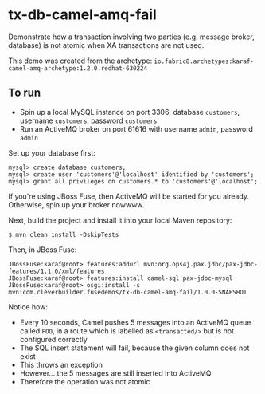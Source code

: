 # tx-db-camel-amq-fail

Demonstrate how a transaction involving two parties (e.g. message broker, database) is not atomic when XA transactions are not used.

This demo was created from the archetype: `io.fabric8.archetypes:karaf-camel-amq-archetype:1.2.0.redhat-630224`

## To run

- Spin up a local MySQL instance on port 3306; database `customers`, username `customers`, password `customers`
- Run an ActiveMQ broker on port 61616 with username `admin`, password `admin`

Set up your database first:

    mysql> create database customers;
    mysql> create user 'customers'@'localhost' identified by 'customers';
    mysql> grant all privileges on customers.* to 'customers'@'localhost';

If you're using JBoss Fuse, then ActiveMQ will be started for you already. Otherwise, spin up your broker nowwww.

Next, build the project and install it into your local Maven repository:

    $ mvn clean install -DskipTests

Then, in JBoss Fuse:

    JBossFuse:karaf@root> features:addurl mvn:org.ops4j.pax.jdbc/pax-jdbc-features/1.1.0/xml/features
    JBossFuse:karaf@root> features:install camel-sql pax-jdbc-mysql
    JBossFuse:karaf@root> osgi:install -s mvn:com.cleverbuilder.fusedemos/tx-db-camel-amq-fail/1.0.0-SNAPSHOT

Notice how:

- Every 10 seconds, Camel pushes 5 messages into an ActiveMQ queue called `FOO`, in a route which is labelled as `<transacted/>` but is not configured correctly
- The SQL insert statement will fail, because the given column does not exist
- This throws an exception
- However... the 5 messages are still inserted into ActiveMQ
- Therefore the operation was not atomic

